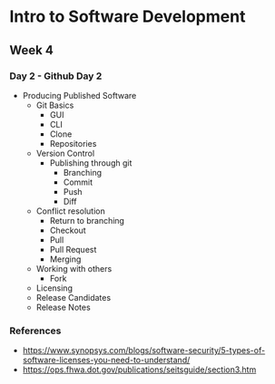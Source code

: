 # Intro to Software Development
## Week 4
### Day 2 - Github Day 2
* Producing Published Software
	* Git Basics
		* GUI
		* CLI
		* Clone
		* Repositories
	* Version Control
		* Publishing through git
			* Branching
			* Commit
			* Push
			* Diff
	* Conflict resolution
		* Return to branching
		* Checkout
		* Pull
		* Pull Request
		* Merging
	* Working with others
		* Fork
	* Licensing
	* Release Candidates
	* Release Notes

### References
* https://www.synopsys.com/blogs/software-security/5-types-of-software-licenses-you-need-to-understand/
* https://ops.fhwa.dot.gov/publications/seitsguide/section3.htm